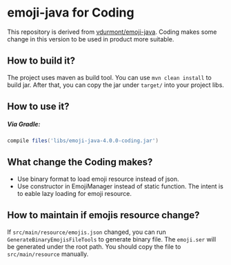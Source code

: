 # emoji-java for Coding
This repository is derived from [vdurmont/emoji-java](https://github.com/vdurmont/emoji-java).
Coding makes some change in this version to be used in product more suitable.

## How to build it?
The project uses maven as build tool. You can use `mvn clean install` to build jar.
After that, you can copy the jar under `target/` into your project libs.

## How to use it?
##### Via Gradle:
```gradle
compile files('libs/emoji-java-4.0.0-coding.jar')
```

## What change the Coding makes?
+ Use binary format to load emoji resource instead of json.
+ Use constructor in EmojiManager instead of static function. The intent is to eable lazy loading for emoji resource.

## How to maintain if emojis resource change?
If `src/main/resource/emojis.json` changed, you can run `GenerateBinaryEmojisFileTools` to generate binary file. 
The `emoji.ser` will be generated under the root path. You should copy the file to `src/main/resource` manually.